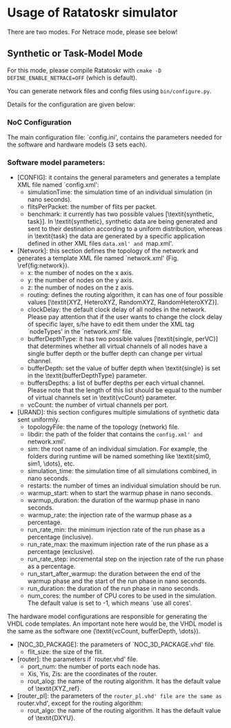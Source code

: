 # Usage of Ratatoskr simulator

There are two modes. For Netrace mode, please see below!

## Synthetic or Task-Model Mode

For this mode, please compile Ratatoskr with `cmake -D DEFINE_ENABLE_NETRACE=OFF`
(which is default).

You can generate network files and config files using `bin/configure.py`.

Details for the configuration are given below:

### NoC Configuration
The main configuration file: `config.ini', contains the parameters needed for the software and hardware models (3 sets each).


### Software model parameters:
- [CONFIG]: it contains the general parameters and generates a template XML file named `config.xml':
   - simulationTime: the simulation time of an individual simulation (in nano seconds).
   -  flitsPerPacket: the number of flits per packet.
   -  benchmark: it currently has two possible values [\textit{synthetic, task}]. In \textit{synthetic}, synthetic data are being generated and sent to their destination according to a uniform distribution, whereas in \textit{task} the data are generated by a specific application defined in other XML files `data.xml' and `map.xml'.
- [Network]: this section defines the topology of the network and generates a template XML file named `network.xml' (Fig. \ref{fig:network}).
   -   x: the number of nodes on the x axis.
   -   y: the number of nodes on the y axis.
   -   z: the number of nodes on the z axis.
   -   routing: defines the routing algorithm, it can has one of four possible values [\textit{XYZ, HeteroXYZ, RandomXYZ, RandomHeteroXYZ}].
   -   clockDelay: the default clock delay of all nodes in the network. Please pay attention that if the user wants to change the clock delay of specific layer, s/he have to edit them under the XML tag ´nodeTypes' in the `network.xml' file.
   -   bufferDepthType: it has two possible values [\textit{single, perVC}] that determines whether all virtual channels of all nodes have a single buffer depth or the buffer depth can change per virtual channel.
   -   bufferDepth: set the value of buffer depth when \textit{single} is set in the \textit{bufferDepthType} parameter.
   -   buffersDepths: a list of buffer depths per each virtual channel. Please note that the length of this list should be equal to the number of virtual channels set in \textit{vcCount} parameter.
   -   vcCount: the number of virtual channels per port.
- [URAND]: this section configures multiple simulations of synthetic data sent uniformly.
   -   topologyFile: the name of the topology (network) file.
   -   libdir: the path of the folder that contains the `config.xml' and `network.xml'.
   -   sim: the root name of an individual simulation. For example, the folders during runtime will be named something like \textit{sim0, sim1, \dots}, etc.
   -   simulation_time: the simulation time of all simulations combined, in nano seconds.
   -   restarts: the number of times an individual simulation should be run.
   -   warmup_start: when to start the warmup phase in nano seconds.
   -   warmup_duration: the duration of the warmup phase in nano seconds.
   -   warmup_rate: the injection rate of the warmup phase as a percentage.
   -   run_rate_min: the minimum injection rate of the run phase as a percentage (inclusive).
   -   run_rate_max: the maximum injection rate of the run phase as a percentage (exclusive).
   -   run_rate_step: incremental step on the injection rate of the run phase as a percentage.
   -   run_start_after_warmup: the duration between the end of the warmup phase and the start of the run phase in nano seconds.
   -   run_duration: the duration of the run phase in nano seconds.
   -   num_cores: the number of CPU cores to be used in the simulation. The default value is set to -1, which means ´use all cores'.

The hardware model configurations are responsible for generating the VHDL code templates. An important note here would be, the VHDL model is the same as the software one (\textit{vcCount, bufferDepth, \dots}).
- [NOC_3D_PACKAGE]: the parameters of `NOC_3D_PACKAGE.vhd' file.
	- flit_size: the size of the flit.
- [router]: the parameters if `router.vhd' file.
	- port_num: the number of ports each node has.
	- Xis, Yis, Zis: are the coordinates of the router.
	- rout_alog: the name of the routing algorithm. It has the default value of \textit{XYZ_ref}.
- [router_pl]: the parameters of the `router_pl.vhd' file are the same as `router.vhd', except for the routing algorithm:
    - rout_algo: the name of the routing algorithm. It has the default value of \textit{DXYU}.

